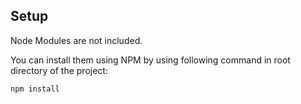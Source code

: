 ## Setup

Node Modules are not included.

You can install them using NPM by using following command in root directory of the project:

```
npm install
```
